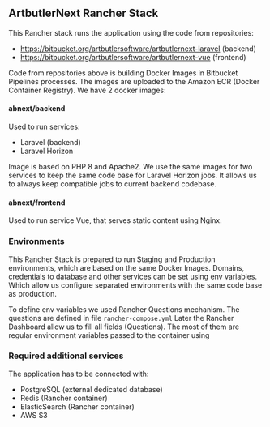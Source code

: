 ## ArtbutlerNext Rancher Stack 

This Rancher stack runs the application using the code from repositories:
* https://bitbucket.org/artbutlersoftware/artbutlernext-laravel (backend)
* https://bitbucket.org/artbutlersoftware/artbutlernext-vue (frontend)

Code from repositories above is building Docker Images in Bitbucket Pipelines processes. The images are uploaded to the Amazon ECR (Docker Container Registry).
We have 2 docker images:
####  abnext/backend
Used to run services:
* Laravel (backend)
* Laravel Horizon

Image is based on PHP 8 and Apache2. We use the same images for two services to keep the same code base for Laravel Horizon jobs. 
It allows us to always keep compatible jobs to current backend codebase. 

#### abnext/frontend

Used to run service Vue, that serves static content using Nginx. 

### Environments

This Rancher Stack is prepared to run Staging and Production environments, which are based on the same Docker Images.
Domains, credentials to database and other services can be set using env variables. Which allow us configure separated environments with the same code base as production. 

To define env variables we used Rancher Questions mechanism. The questions are defined in file ```rancher-compose.yml```
Later the Rancher Dashboard allow us to fill all fields (Questions). The most of them are regular environment variables passed to the container using

### Required additional services
The application has to be connected with:
- PostgreSQL (external dedicated database)
- Redis (Rancher container)  
- ElasticSearch (Rancher container)
- AWS S3
